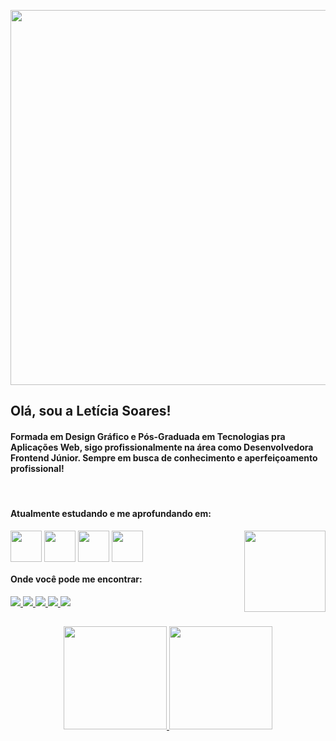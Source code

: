 <img width="600" src="https://i.imgur.com/khq06va.png"> <br>


## Olá, sou a Letícia Soares! 

#### Formada em Design Gráfico e Pós-Graduada em Tecnologias pra Aplicações Web, sigo profissionalmente na área como Desenvolvedora Frontend Júnior. Sempre em busca de conhecimento e aperfeiçoamento profissional!

<div align="left" style="display: inline_block"><br> 

  <h4>Atualmente estudando e me aprofundando em: </h4>
  
  <img align="center" width="50" src="https://i.imgur.com/GpQ29m9.png">
  <img align="center" width="50" src="https://i.imgur.com/PMk0b7k.png">
  <img align="center" width="50" src="https://i.imgur.com/7KlubP8.png">
  <img align="center" width="50" src="https://i.imgur.com/72lOVeY.png">
  
  <img align="right" width="130" src="https://imgur.com/A6cCBpj.png">
  
</div>  

<div align="left"> 
  <h4>Onde você pode me encontrar: </h4>
    
  <a href="https://www.linkedin.com/in/leticialist" target="_blank">
  <img src="https://img.shields.io/badge/-LinkedIn-%230775d4?style=for-the-badge&logo=linkedin&logoColor=white" target="_blank">
  </a> 
  
  <a href = "mailto:leticialist@gmail.com">
  <img src="https://img.shields.io/badge/-Email-e34c26?style=for-the-badge&logo=gmail&logoColor=white" target="_blank">
  </a>  
  
  <a href="https://discordapp.com/users/286151221772025857" target="_blank">
  <img src="https://img.shields.io/badge/-Discord-563d7c?logo=discord&logoColor=white&style=for-the-badge" target="_blank">
  </a>
  
  <a href="https://instagram.com/leticialist" target="_blank">
  <img src="https://img.shields.io/badge/-Instagram-%23c175bf?style=for-the-badge&logo=instagram&logoColor=white" target="_blank">
  </a>
  
  <a href="https://open.spotify.com/user/desabite?si=3c53cd74558a4c13" target="_blank">
  <img src="https://img.shields.io/badge/-Spotify-%235fc099?style=for-the-badge&logo=spotify&logoColor=white" target="_blank">
  </a>
  
</div>

## 

<div align="center">
  <a href="https://github.com/leticialist">
  
  <img height="165em" src="https://github-readme-stats.vercel.app/api?username=leticialist&show_icons=true&theme=cobalt&include_all_commits=true&count_private=true"/>
  
  <img height="165em"  src="https://github-readme-stats.vercel.app/api/top-langs/?username=leticialist&layout=compact&langs_count=6&theme=cobalt"/>
</div> 
  


